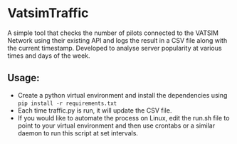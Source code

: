 # VatsimTraffic

A simple tool that checks the number of pilots connected to the VATSIM Network using their existing API and logs the result in a CSV file along with the current timestamp. Developed to analyse server popularity at various times and days of the week.

## Usage:

- Create a python virtual environment and install the dependencies using ```pip install -r requirements.txt``` 
- Each time traffic.py is run, it will update the CSV file.
- If you would like to automate the process on Linux, edit the run.sh file to point to your virtual environment and then use crontabs or a similar daemon to run this script at set intervals.
